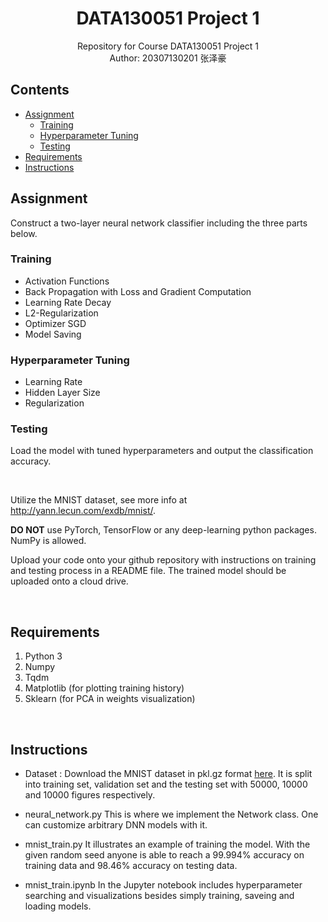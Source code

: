 <h1 align="center"> DATA130051 Project 1</h1>

<div align="center"> Repository for Course DATA130051 Project 1</div>

<div align="center"> Author: 20307130201 张泽豪</div>

## Contents

- [Assignment](#assignment)
  * [Training](#training)
  * [Hyperparameter Tuning](#hyperparameter-tuning)
  * [Testing](#testing)
- [Requirements](#requirements)
- [Instructions](#instructions)


## Assignment
Construct a two-layer neural network classifier including the three parts below. 

### Training
* Activation Functions
* Back Propagation with Loss and Gradient Computation
* Learning Rate Decay
* L2-Regularization
* Optimizer SGD
* Model Saving

### Hyperparameter Tuning 
* Learning Rate
* Hidden Layer Size
* Regularization

### Testing
Load the model with tuned hyperparameters and output the 
classification accuracy. 

<br>

Utilize the MNIST dataset, see more info at http://yann.lecun.com/exdb/mnist/. 

**DO NOT** use PyTorch, TensorFlow or any deep-learning python packages. NumPy is allowed. 

Upload your code onto your github repository with instructions on training and testing process in a README file. The trained model should be uploaded onto a cloud drive. 

<br>

## Requirements

1. Python 3
2. Numpy
3. Tqdm
4. Matplotlib (for plotting training history)
5. Sklearn (for PCA in weights visualization)

<br>

## Instructions 

* Dataset :
Download the MNIST dataset in pkl.gz format 
<a href= https://academictorrents.com/details/323a0048d87ca79b68f12a6350a57776b6a3b7fb>here</a>. It is split into training set, validation set and the testing set with 50000, 10000 and 10000 figures respectively. 

* neural_network.py
This is where we implement the Network class. One can customize arbitrary DNN models with it. 

* mnist_train.py
It illustrates an example of training the model. With the given random seed anyone is able to reach a 99.994% accuracy on training data and 98.46% accuracy on testing data.

* mnist_train.ipynb
In the Jupyter notebook includes hyperparameter searching and visualizations besides simply training, saveing and loading models.
